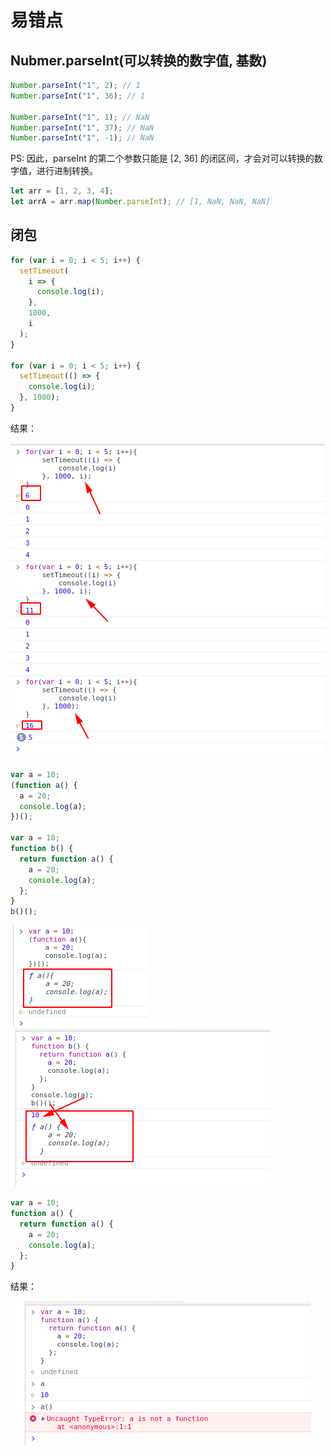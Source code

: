# 易错点

## Nubmer.parseInt(可以转换的数字值, 基数)

```javascript
Number.parseInt("1", 2); // 1
Number.parseInt("1", 36); // 1

Number.parseInt("1", 1); // NaN
Number.parseInt("1", 37); // NaN
Number.parseInt("1", -1); // NaN
```

PS: 因此，parseInt 的第二个参数只能是 [2, 36] 的闭区间，才会对可以转换的数字值，进行进制转换。

```javascript
let arr = [1, 2, 3, 4];
let arrA = arr.map(Number.parseInt); // [1, NaN, NaN, NaN]
```

## 闭包

```javascript
for (var i = 0; i < 5; i++) {
  setTimeout(
    i => {
      console.log(i);
    },
    1000,
    i
  );
}

for (var i = 0; i < 5; i++) {
  setTimeout(() => {
    console.log(i);
  }, 1000);
}
```

结果：

![闭包](./闭包1.png "setTimeout 的第三个参数 i ")

```javascript
var a = 10;
(function a() {
  a = 20;
  console.log(a);
})();

var a = 10;
function b() {
  return function a() {
    a = 20;
    console.log(a);
  };
}
b()();
```

![闭包](./闭包2.png " var 变量的提升 ")
![闭包](./闭包3.png " var 变量的提升 ")

```javascript
var a = 10;
function a() {
  return function a() {
    a = 20;
    console.log(a);
  };
}
```

结果：

![闭包](./闭包4.png " var 变量的提升 ")
